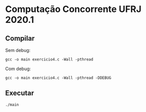 # Computação Concorrente UFRJ 2020.1

## Compilar

Sem debug:

```console
gcc -o main exercicio4.c -Wall -pthread
```

Com debug:

```console
gcc -o main exercicio4.c -Wall -pthread -DDEBUG
```

## Executar

```console
./main
```

